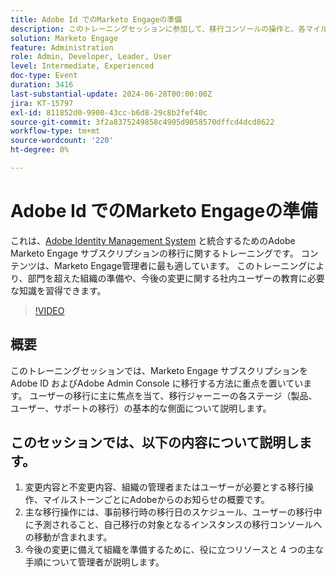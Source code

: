 ```yaml
---
title: Adobe Id でのMarketo Engageの準備
description: このトレーニングセッションに参加して、移行コンソールの操作と、各マイルストーンでの変化の理解に関するガイダンスと共に、ユーザーの移行、主要なアクション、管理者向けの重要なリソースに焦点を当て、Marketo Engage サブスクリプションのAdobe ID への移行の準備をしてください。
solution: Marketo Engage
feature: Administration
role: Admin, Developer, Leader, User
level: Intermediate, Experienced
doc-type: Event
duration: 3416
last-substantial-update: 2024-06-28T00:00:00Z
jira: KT-15797
exl-id: 811852d0-9900-43cc-b6d8-29c8b2fef40c
source-git-commit: 3f2a8375249858c4905d9058570dffcd4dcd8622
workflow-type: tm+mt
source-wordcount: '220'
ht-degree: 0%

---
```


# Adobe Id でのMarketo Engageの準備

これは、[Adobe Identity Management System](https://experienceleague.adobe.com/ja/docs/marketo/using/product-docs/administration/marketo-with-adobe-identity/adobe-identity-management-overview) と統合するためのAdobe Marketo Engage サブスクリプションの移行に関するトレーニングです。 コンテンツは、Marketo Engage管理者に最も適しています。 このトレーニングにより、部門を超えた組織の準備や、今後の変更に関する社内ユーザーの教育に必要な知識を習得できます。


>[!VIDEO](https://video.tv.adobe.com/v/3432372/?learn=on&captions=jpn)

## 概要

このトレーニングセッションでは、Marketo Engage サブスクリプションをAdobe ID およびAdobe Admin Console に移行する方法に重点を置いています。 ユーザーの移行に主に焦点を当て、移行ジャーニーの各ステージ（製品、ユーザー、サポートの移行）の基本的な側面について説明します。

## このセッションでは、以下の内容について説明します。

1. 変更内容と不変更内容、組織の管理者またはユーザーが必要とする移行操作、マイルストーンごとにAdobeからのお知らせの概要です。
1. 主な移行操作には、事前移行時の移行日のスケジュール、ユーザーの移行中に予測されること、自己移行の対象となるインスタンスの移行コンソールへの移動が含まれます。
1. 今後の変更に備えて組織を準備するために、役に立つリソースと 4 つの主な手順について管理者が説明します。
